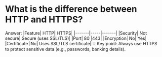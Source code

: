 # What is the difference between HTTP and HTTPS?
Answer:
|Feature|	HTTP|	HTTPS|
|-------|-----|-------|
|Security|	Not secure|	Secure (uses SSL/TLS)|
|Port|	80	|443|
|Encryption|	No|	Yes|
|Certificate	|No|	Uses SSL/TLS certificate|
💡 Key point: Always use HTTPS to protect sensitive data (e.g., passwords, banking details).
